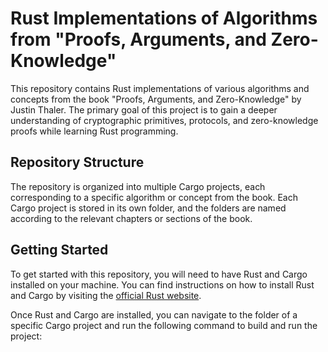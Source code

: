 # Rust Implementations of Algorithms from "Proofs, Arguments, and Zero-Knowledge"

This repository contains Rust implementations of various algorithms and concepts from the book "Proofs, Arguments, and Zero-Knowledge" by Justin Thaler. The primary goal of this project is to gain a deeper understanding of cryptographic primitives, protocols, and zero-knowledge proofs while learning Rust programming.

## Repository Structure

The repository is organized into multiple Cargo projects, each corresponding to a specific algorithm or concept from the book. Each Cargo project is stored in its own folder, and the folders are named according to the relevant chapters or sections of the book.

## Getting Started

To get started with this repository, you will need to have Rust and Cargo installed on your machine. You can find instructions on how to install Rust and Cargo by visiting the [official Rust website](https://www.rust-lang.org/tools/install).

Once Rust and Cargo are installed, you can navigate to the folder of a specific Cargo project and run the following command to build and run the project:

